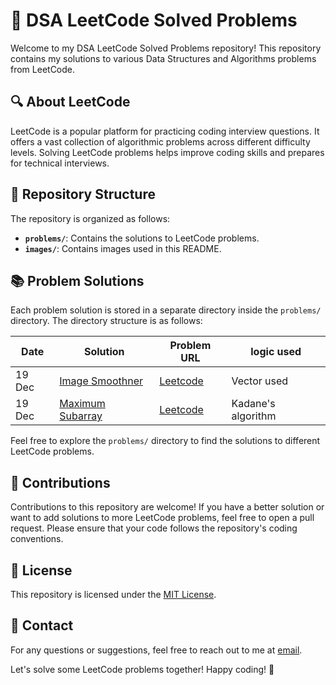 # 🚀 DSA LeetCode Solved Problems

Welcome to my DSA LeetCode Solved Problems repository! This repository contains my solutions to various Data Structures and Algorithms problems from LeetCode.

## 🔍 About LeetCode

LeetCode is a popular platform for practicing coding interview questions. It offers a vast collection of algorithmic problems across different difficulty levels. Solving LeetCode problems helps improve coding skills and prepares for technical interviews.

## 📁 Repository Structure

The repository is organized as follows:

- **`problems/`**: Contains the solutions to LeetCode problems.
- **`images/`**: Contains images used in this README.

## 📚 Problem Solutions

Each problem solution is stored in a separate directory inside the `problems/` directory. The directory structure is as follows:

| Date     | Solution | Problem URL | logic used |
|----------|----------|----------|----------|
| 19 Dec  | [Image Smoothner](https://github.com/sangam2109/DSA-LEETCODE-PRACTICE/blob/main/day%203/Image%20smoothner.cpp) | [Leetcode ](https://leetcode.com/problems/image-smoother)| Vector used | 
| 19 Dec  | [ Maximum Subarray ](https://github.com/sangam2109/DSA-LEETCODE-PRACTICE/blob/main/day%203/Kadane's%20algorithm.cpp) | [Leetcode ](https://leetcode.com/problems/maximum-subarray/)| Kadane's algorithm  | 

Feel free to explore the `problems/` directory to find the solutions to different LeetCode problems.

## 🤝 Contributions

Contributions to this repository are welcome! If you have a better solution or want to add solutions to more LeetCode problems, feel free to open a pull request. Please ensure that your code follows the repository's coding conventions.

## 📜 License

This repository is licensed under the [MIT License](LICENSE).

## 📧 Contact

For any questions or suggestions, feel free to reach out to me at [email](mailto:arorasam2109@gmail.com).

Let's solve some LeetCode problems together! Happy coding! 🎉
